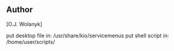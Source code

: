 ## Author
[O.J. Wolanyk]

put desktop file in: /usr/share/kio/servicemenus
put shell script in: /home/user/scripts/
